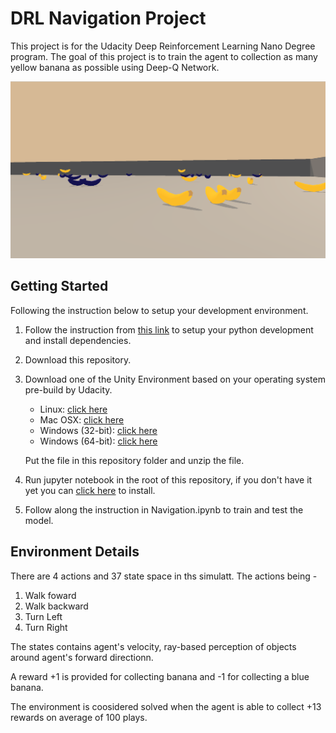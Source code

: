 # DRL Navigation Project
This project is for the Udacity Deep Reinforcement Learning Nano Degree program. The goal of this project is to train the agent to collection as many yellow banana as possible using Deep-Q Network.

![Yellow Banana](yellow-banana.png)

## Getting Started
Following the instruction below to setup your development environment.
1. Follow the instruction from [this link](https://github.com/udacity/deep-reinforcement-learning#dependencies) to setup your python development and install dependencies.
2. Download this repository.
3. Download one of the Unity Environment based on your operating system pre-build by Udacity.
    - Linux: [click here](https://s3-us-west-1.amazonaws.com/udacity-drlnd/P1/Banana/Banana_Linux.zip)
    - Mac OSX: [click here](https://s3-us-west-1.amazonaws.com/udacity-drlnd/P1/Banana/Banana.app.zip)
    - Windows (32-bit): [click here](https://s3-us-west-1.amazonaws.com/udacity-drlnd/P1/Banana/Banana_Windows_x86.zip)
    - Windows (64-bit): [click here](https://s3-us-west-1.amazonaws.com/udacity-drlnd/P1/Banana/Banana_Windows_x86_64.zip)

    Put the file in this repository folder and unzip the file.
4. Run jupyter notebook in the root of this repository, if you don't have it yet you can [click here](https://jupyter.org/install) to install.
5. Follow along the instruction in Navigation.ipynb to train and test the model.

## Environment Details
There are 4 actions and 37 state space in ths simulatt.
The actions being -
1. Walk foward
2. Walk backward
3. Turn Left
4. Turn Right

The states contains agent's velocity, ray-based perception of objects around agent's forward directionn.

A  reward +1 is provided for collecting banana and -1 for collecting a blue banana.

The environment is coosidered solved when the agent is able to collect +13 rewards on average of 100 plays.